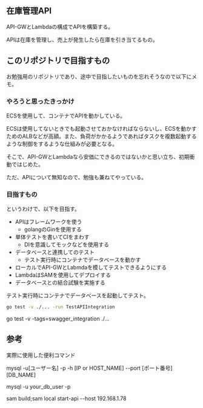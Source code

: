 ## 在庫管理API

API-GWとLambdaの構成でAPIを構築する。

APIは在庫を管理し、売上が発生したら在庫を引き当てるもの。

## このリポジトリで目指すもの

お勉強用のリポジトリであり、途中で目指したいものを忘れそうなので以下にメモ。

### やろうと思ったきっかけ

ECSを使用して、コンテナでAPIを動かしている。

ECSは使用してないときでも起動させておかなければならないし、ECSを動かすためのALBなどが高額。また、負荷がかかるようであればタスクを複数起動するような制御をするような仕組みが必要となる。

そこで、API-GWとLambdaなら安価にできるのではないかと思い立ち、初期衝動ではじめた。

ただ、APIについて無知なので、勉強も兼ねてやっている。

### 目指すもの

というわけで、以下を目指す。

- APIはフレームワークを使う
  - golangのGinを使用する
- 単体テストを書いてCIをまわす
  - DIを意識してモックなどを使用する
- データベースと連携してのテスト
  - テスト実行時にコンテナでデータベースを動かす
- ローカルでAPI-GWとLabmdaを模してテストできるようにする
- LambdaはSAMを使用してデプロイする
- データベースとの結合試験を実施する


テスト実行時にコンテナでデータベースを起動してテスト。

```bash
go test -v ./... -run TestAPIIntegration
```

go test -v -tags=swagger_integration ./... 



## 参考

実際に使用した便利コマンド



mysql -u[ユーザー名] -p -h [IP or HOST_NAME] --port [ポート番号] [DB_NAME]

mysql -u your_db_user -p

sam build;sam local start-api --host 192.168.1.78